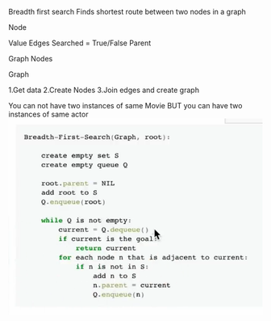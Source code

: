 Breadth first search 
Finds shortest route between two nodes in a graph
   


Node

Value
Edges
Searched = True/False
Parent

Graph
Nodes

Graph

1.Get data
2.Create Nodes
3.Join edges and create graph

You can not have two instances of same Movie BUT
you can have two instances of same actor
![alt text](image.png)